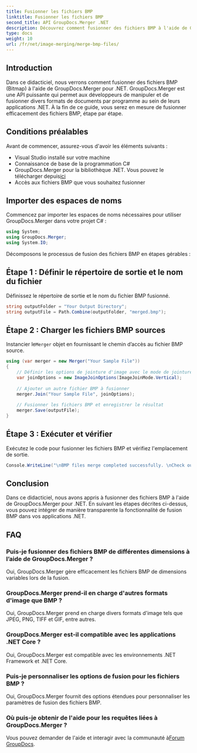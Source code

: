 ```yaml
---
title: Fusionner les fichiers BMP
linktitle: Fusionner les fichiers BMP
second_title: API GroupDocs.Merger .NET
description: Découvrez comment fusionner des fichiers BMP à l'aide de GroupDocs.Merger pour .NET avec ce didacticiel complet. Développez efficacement vos applications .NET.
type: docs
weight: 10
url: /fr/net/image-merging/merge-bmp-files/
---
```

## Introduction
Dans ce didacticiel, nous verrons comment fusionner des fichiers BMP (Bitmap) à l'aide de GroupDocs.Merger pour .NET. GroupDocs.Merger est une API puissante qui permet aux développeurs de manipuler et de fusionner divers formats de documents par programme au sein de leurs applications .NET. À la fin de ce guide, vous serez en mesure de fusionner efficacement des fichiers BMP, étape par étape.
## Conditions préalables
Avant de commencer, assurez-vous d'avoir les éléments suivants :
- Visual Studio installé sur votre machine
- Connaissance de base de la programmation C#
-  GroupDocs.Merger pour la bibliothèque .NET. Vous pouvez le télécharger depuis[ici](https://releases.groupdocs.com/merger/net/)
- Accès aux fichiers BMP que vous souhaitez fusionner
## Importer des espaces de noms
Commencez par importer les espaces de noms nécessaires pour utiliser GroupDocs.Merger dans votre projet C# :
```csharp
using System; 
using GroupDocs.Merger;
using System.IO;
```
Décomposons le processus de fusion des fichiers BMP en étapes gérables :
## Étape 1 : Définir le répertoire de sortie et le nom du fichier
Définissez le répertoire de sortie et le nom du fichier BMP fusionné.
```csharp
string outputFolder = "Your Output Directory";
string outputFile = Path.Combine(outputFolder, "merged.bmp");
```
## Étape 2 : Charger les fichiers BMP sources
 Instancier le`Merger` objet en fournissant le chemin d’accès au fichier BMP source.
```csharp
using (var merger = new Merger("Your Sample File"))
{
    // Définir les options de jointure d'image avec le mode de jointure verticale
    var joinOptions = new ImageJoinOptions(ImageJoinMode.Vertical);
    
    // Ajouter un autre fichier BMP à fusionner
    merger.Join("Your Sample File", joinOptions);
    
    // Fusionner les fichiers BMP et enregistrer le résultat
    merger.Save(outputFile);
}
```
## Étape 3 : Exécuter et vérifier
Exécutez le code pour fusionner les fichiers BMP et vérifiez l'emplacement de sortie.
```csharp
Console.WriteLine("\nBMP files merge completed successfully. \nCheck output in {0}", outputFolder);
```
## Conclusion
Dans ce didacticiel, nous avons appris à fusionner des fichiers BMP à l'aide de GroupDocs.Merger pour .NET. En suivant les étapes décrites ci-dessus, vous pouvez intégrer de manière transparente la fonctionnalité de fusion BMP dans vos applications .NET.

## FAQ
### Puis-je fusionner des fichiers BMP de différentes dimensions à l’aide de GroupDocs.Merger ?
Oui, GroupDocs.Merger gère efficacement les fichiers BMP de dimensions variables lors de la fusion.
### GroupDocs.Merger prend-il en charge d'autres formats d'image que BMP ?
Oui, GroupDocs.Merger prend en charge divers formats d'image tels que JPEG, PNG, TIFF et GIF, entre autres.
### GroupDocs.Merger est-il compatible avec les applications .NET Core ?
Oui, GroupDocs.Merger est compatible avec les environnements .NET Framework et .NET Core.
### Puis-je personnaliser les options de fusion pour les fichiers BMP ?
Oui, GroupDocs.Merger fournit des options étendues pour personnaliser les paramètres de fusion des fichiers BMP.
### Où puis-je obtenir de l'aide pour les requêtes liées à GroupDocs.Merger ?
 Vous pouvez demander de l'aide et interagir avec la communauté à[Forum GroupDocs](https://forum.groupdocs.com/c/merger/32).